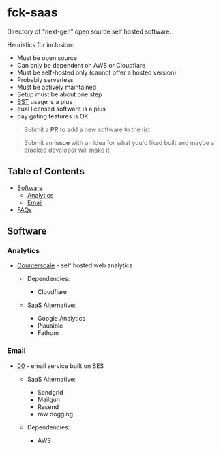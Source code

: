 # fck-saas

Directory of "next-gen" open source self hosted software.

Heuristics for inclusion:

- Must be open source
- Can only be dependent on AWS or Cloudflare
- Must be self-hosted only (cannot offer a hosted version)
- Probably serverless
- Must be actively maintained
- Setup must be about one step
- [SST](https://sst.dev/) usage is a plus
- dual licensed software is a plus
- pay gating features is OK

> Submit a **PR** to add a new software to the list

> Submit an **Issue** with an idea for what you'd liked built and maybe a cracked developer will make it

## Table of Contents

- [Software](#software)
  - [Analytics](#analytics)
  - [Email](#email)
- [FAQs](#faqs)

## Software

### Analytics

- [Counterscale](https://counterscale.dev/) -
  self hosted web analytics

  - Dependencies:

    - Cloudflare

  - SaaS Alternative:
    - Google Analytics
    - Plausible
    - Fathom

### Email

- [00](https://double-zero.cloud/) - email service built on SES

  - SaaS Alternative:

    - Sendgrid
    - Mailgun
    - Resend
    - raw dogging

  - Dependencies:
    - AWS

